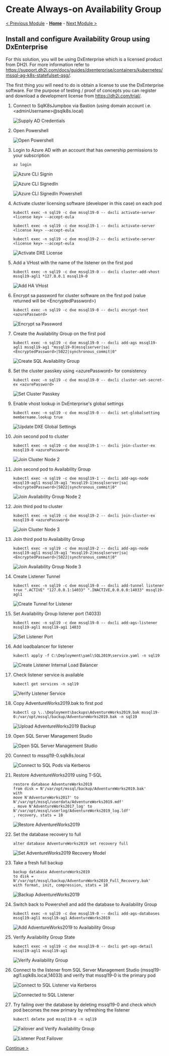 # Create Always-on Availability Group

[< Previous Module](../modules/sql19.md) - **[Home](../README.md)** - [Next Module >](../modules/sql22.md)

## Install and configure Availability Group using DxEnterprise

For this solution, you will be using DxEnterprise which is a licensed product from DH2I.  For more information refer to https://support.dh2i.com/docs/guides/dxenterprise/containers/kubernetes/mssql-ag-k8s-statefulset-qsg/.

The first thing you will need to do is obtain a license to use the DxEnterprise software.  For the purpose of testing / proof of concepts you can register and download a development license from https://dh2i.com/trial/.

1. Connect to SqlK8sJumpbox via Bastion (using domain account i.e. \<adminUsername\>@sqlk8s.local)

    ![Supply AD Credentials](media/SupplyADCredentials.jpg)

2. Open Powershell

    ![Open Powershell](media/OpenPowershell.jpg)

3. Login to Azure AD with an account that has ownership permissions to your subscription

    ```text
    az login
    ```

    ![Azure CLI Signin](media/AzureCLISignin.jpg)

    ![Azure CLI SignedIn](media/AzureCLISignedIn.jpg)

    ![Azure CLI SignedIn Powershell](media/AzureCLISignedInPowershell.jpg)

4. Activate cluster licensing software (developer in this case) on each pod

    ```text
    kubectl exec -n sql19 -c dxe mssql19-0 -- dxcli activate-server <license key> --accept-eula
    ```

    ```text
    kubectl exec -n sql19 -c dxe mssql19-1 -- dxcli activate-server <license key> --accept-eula
    ```

    ```text
    kubectl exec -n sql19 -c dxe mssql19-2 -- dxcli activate-server <license key> --accept-eula
    ```

    ![Activate DXE License](media/ActivateDXELicense19.jpg)

5. Add a VHost with the name of the listener on the first pod

    ```text
    kubectl exec -n sql19 -c dxe mssql19-0 -- dxcli cluster-add-vhost mssql19-agl1 *127.0.0.1 mssql19-0
    ```

    ![Add HA VHost](media/AddHaVHost19.jpg)

6. Encrypt sa password for cluster software on the first pod (value returned will be \<EncryptedPassword\>)

    ```text
    kubectl exec -n sql19 -c dxe mssql19-0 -- dxcli encrypt-text <azurePassword>
    ```

    ![Encrypt sa Password](media/EncryptSAPassword19.jpg)

7. Create the Availability Group on the first pod

    ```text
    kubectl exec -n sql19 -c dxe mssql19-0 -- dxcli add-ags mssql19-agl1 mssql19-ag1 "mssql19-0|mssqlserver|sa|<EncryptedPassword>|5022|synchronous_commit|0"
    ```

    ![Create SQL Availability Group](media/CreateSqlAg19.jpg)

8. Set the cluster passkey using \<azurePassword\> for consistency

    ```text
    kubectl exec -n sql19 -c dxe mssql19-0 -- dxcli cluster-set-secret-ex <azurePassword>
    ```

    ![Set Cluster Passkey](media/SetClusterPasskey19.jpg)

9. Enable vhost lookup in DxEnterprise's global settings

    ```text
    kubectl exec -n sql19 -c dxe mssql19-0 -- dxcli set-globalsetting membername.lookup true
    ```

    ![Update DXE Global Settings](media/UpdateDxeGlobalSettings19.jpg)

10. Join second pod to cluster

    ```text
    kubectl exec -n sql19 -c dxe mssql19-1 -- dxcli join-cluster-ex mssql19-0 <azurePassword>
    ```

    ![Join Cluster Node 2](media/JoinClusterNode219.jpg)

11. Join second pod to Availability Group

    ```text
    kubectl exec -n sql19 -c dxe mssql19-1 -- dxcli add-ags-node mssql19-agl1 mssql19-ag1 "mssql19-1|mssqlserver|sa|<EncryptedPassword>|5022|synchronous_commit|0"
    ```

    ![Join Availability Group Node 2](media/JoinAgNode219.jpg)

12. Join third pod to cluster

    ```text
    kubectl exec -n sql19 -c dxe mssql19-2 -- dxcli join-cluster-ex mssql19-0 <azurePassword>
    ```

    ![Join Cluster Node 3](media/JoinClusterNode319.jpg)

13. Join third pod to Availability Group

    ```text
    kubectl exec -n sql19 -c dxe mssql19-2 -- dxcli add-ags-node mssql19-agl1 mssql19-ag1 "mssql19-2|mssqlserver|sa|<EncryptedPassword>|5022|synchronous_commit|0"
    ```

    ![Join Availability Group Node 3](media/JoinAgNode319.jpg)

14. Create Listener Tunnel

    ```text
    kubectl exec -n sql19 -c dxe mssql19-0 -- dxcli add-tunnel listener true ".ACTIVE" "127.0.0.1:14033" ".INACTIVE,0.0.0.0:14033" mssql19-agl1
    ```

    ![Create Tunnel for Listener](media/CreateListenerTunnel19.jpg)

15. Set Availability Group listener port (14033)

    ```text
    kubectl exec -n sql19 -c dxe mssql19-0 -- dxcli add-ags-listener mssql19-agl1 mssql19-ag1 14033
    ```

    ![Set Listener Port](media/SetListenerPort19.jpg)

16. Add loadbalancer for listener

    ```text
    kubectl apply -f C:\Deployment\yaml\SQL2019\service.yaml -n sql19
    ```

    ![Create Listener Internal Load Balancer](media/CreateListenerILB19.jpg)

17. Check listener service is available

    ```text
    kubectl get services -n sql19
    ```

    ![Verify Listener Service](media/VerifyListenerService19.jpg)

18. Copy AdventureWorks2019.bak to first pod

    ```text
    kubectl cp \..\Deployment\backups\AdventureWorks2019.bak mssql19-0:/var/opt/mssql/backup/AdventureWorks2019.bak -n sql19
    ```

    ![Upload AdventureWorks2019 Backup](media/UploadSqlBackup19.jpg)

19. Open SQL Server Management Studio

    ![Open SQL Server Management Studio](media/OpenSSMS.jpg)

20. Connect to mssql19-0.sqlk8s.local

    ![Connect to SQL Pods via Kerberos](media/ConnectSQLKerberos19.jpg)

21. Restore AdventureWorks2019 using T-SQL

    ```text
    restore database AdventureWorks2019
    from disk = N'/var/opt/mssql/backup/AdventureWorks2019.bak'
    with
    move N'AdventureWorks2017' to N'/var/opt/mssql/userdata/AdventureWorks2019.mdf'
    , move N'AdventureWorks2017_log' to N'/var/opt/mssql/userlog/AdventureWorks2019_log.ldf'
    , recovery, stats = 10
    ```

    ![Restore AdventureWorks2019](media/RestoreDatabase19.jpg)


22. Set the database recovery to full

    ```text
    alter database AdventureWorks2019 set recovery full
    ```

    ![Set AdventureWorks2019 Recovery Model](media/SetDatabaseRecoveryModel.jpg)

23. Take a fresh full backup

    ```text
    backup database AdventureWorks2019
    to disk = N'/var/opt/mssql/backup/AdventureWorks2019_Full_Recovery.bak'
    with format, init, compression, stats = 10
    ```

    ![Backup AdventureWorks2019](media/BackupDatabase.jpg)

24. Switch back to Powershell and add the database to Availability Group

    ```text
    kubectl exec -n sql19 -c dxe mssql19-0 -- dxcli add-ags-databases mssql19-agl1 mssql19-ag1 AdventureWorks2019
    ```

    ![Add AdventureWorks2019 to Availability Group](media/AddDatabaseToAg19.jpg)

25. Verify Availability Group State

    ```text
    kubectl exec -n sql19 -c dxe mssql19-0 -- dxcli get-ags-detail mssql19-agl1 mssql19-ag1
    ```

    ![Verify Availability Group](media/VerifyAg19.jpg)

26. Connect to the listener from SQL Server Management Studio (mssql19-agl1.sqlk8s.local,14033) and verify that mssql19-0 is the primary pod

    ![Connect to SQL Listener via Kerberos](media/ConnectSQLListener19.jpg)

    ![Connected to SQL Listener](media/ConnectedSQLListener19.jpg)

27. Try failing over the database by deleting mssql19-0 and check which pod becomes the new primary by refreshing the listener

    ```text
    kubectl delete pod mssql19-0 -n sql19
    ```

    ![Failover and Verify Availability Group](media/FailoverVerifyAg19.jpg)

    ![Listener Post Failover](media/ListenerPostFailover19.jpg)

[Continue >](../modules/sql22.md)
